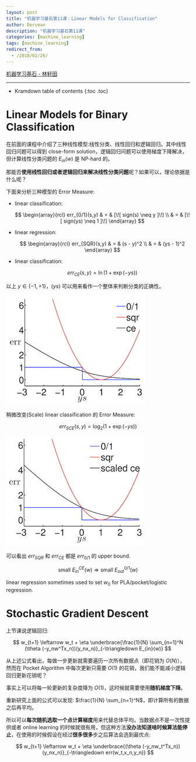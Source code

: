 ```yaml
---
layout: post
title: "机器学习基石第11课：Linear Models for Classification"
author: Dervean
description: "机器学习基石第11课"
categories: [machine_learning]
tags: [machine_learning]
redirect_from:
  - /2018/02/26/
---
```


[机器学习基石 - 林轩田](https://www.csie.ntu.edu.tw/~htlin/course/mlfound17fall/)

---

* Kramdown table of contents
{:toc .toc}

# Linear Models for Binary Classification

在前面的课程中介绍了三种线性模型:线性分类、线性回归和逻辑回归。其中线性回归问题可以得到 close-form solution，逻辑回归问题可以使用梯度下降解决，但计算线性分类问题的 $E_{in}(w)$ 是 NP-hard 的。

那能否**使用线性回归或者逻辑回归来解决线性分类问题**呢？如果可以，理论依据是什么呢？

下面来分析三种模型的 Error Measure:

- linear classification: 

  $$
  \begin{array}{rcl}
  err_{0/1}(s,y) & = & [\![ sign(s) \neq y ]\!] \\
  				 & = & [\![ sign(ys) \neq 1 ]\!]
  \end{array}
  $$

- linear regression: 

  $$
  \begin{array}{rcl}
  err_{SQR}(s,y) & = & (s - y)^2 \\
  				 & = & (ys - 1)^2
  \end{array}
  $$

- linear classification: 

  $$
  err_{CE}(s,y) = \ln(1 + \exp(-ys))
  $$

以上 $y \in \{-1,+1\}$，$(ys)$ 可以用来看作一个整体来判断分类的正确性。

![linear-models-for-classification-1](/images/machine-learning-foundations/linear-models-for-classification-1.png "Error Bound")

稍微改变(Scale) linear classification 的 Error Measure:

$$
err_{SCE}(s,y) = \log_2(1 + \exp(-ys))
$$

![linear-models-for-classification-2](/images/machine-learning-foundations/linear-models-for-classification-2.png "Error Bound")

可以看出 $err_{SQR}$ 和 $err_{CE}$ 都是 $err_{0/1}$ 的 upper bound.

$$
\text{small } E_{in}^{CE}(w) \Longrightarrow \text{small } E_{out}^{0/1}(w)
$$

linear regression sometimes used to set $w_0$ for PLA/pocket/logistic regression.

# Stochastic Gradient Descent

上节课说逻辑回归:

$$
w_{t+1} \leftarrow w_t + \eta \underbrace{\frac{1}{N} \sum_{n=1}^N (\theta (-y_nw^Tx_n))(y_nx_n)}_{-\triangledown E_{in}(w)}
$$

从上述公式看出，每做一步更新就需要遍历一次所有数据点（即花销为 $O(N)$），然而在 Pocket Algorithm 中每次更新只需要 $O(1)$ 的花销，我们能不能减小逻辑回归更新花销呢？

事实上可以将每一轮更新的复杂度降为 $O(1)$，这时候就需要使用**随机梯度下降**。

重新研究上面的公式可以发现: $\frac{1}{N} \sum_{n=1}^N$，即计算所有的数据之后再平均。

所以可以**每次随机选取一个点计算梯度**用来代替总体平均，当数据点不是一次性提供或者 online learning 的时候就很有用，但这种方法**没办法知道啥时候算法能停止**，在使用的时候假设在经过**很多很多**步之后算法会选到最优点:

$$
w_{t+1} \leftarrow w_t + \eta \underbrace{(\theta (-y_nw_t^Tx_n))(y_nx_n)}_{-\triangledown err(w_t,x_n,y_n)}
$$
































